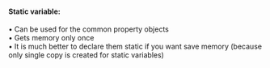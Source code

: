 <h4>Static variable:</h4>
•	Can be used for the common property objects<br>
•	Gets memory only once<br>
• It is much better to declare them static if you want save memory (because only single copy is created for static variables)
